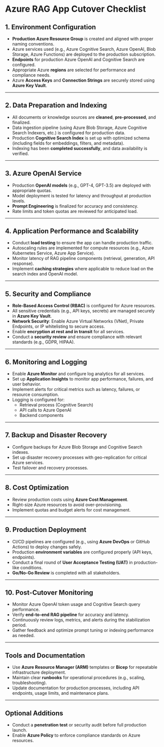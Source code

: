 # Azure RAG App Cutover Checklist

## 1. Environment Configuration
- **Production Azure Resource Group** is created and aligned with proper naming conventions.
- Azure services used (e.g., Azure Cognitive Search, Azure OpenAI, Blob Storage, Azure Functions) are deployed to the production subscription.
- **Endpoints** for production Azure OpenAI and Cognitive Search are configured.
- Appropriate Azure **regions** are selected for performance and compliance needs.
- Azure **Access Keys** and **Connection Strings** are securely stored using **Azure Key Vault**.

---

## 2. Data Preparation and Indexing
- All documents or knowledge sources are **cleaned**, **pre-processed**, and finalized.
- Data ingestion pipeline (using Azure Blob Storage, Azure Cognitive Search Indexers, etc.) is configured for production data.
- Production **Cognitive Search Index** is set up with optimized schema (including fields for embeddings, filters, and metadata).
- Indexing has been **completed successfully**, and data availability is verified.

---

## 3. Azure OpenAI Service
- Production **OpenAI models** (e.g., GPT-4, GPT-3.5) are deployed with appropriate quotas.
- Model deployment is tested for latency and throughput at production levels.
- **Prompt Engineering** is finalized for accuracy and consistency.
- Rate limits and token quotas are reviewed for anticipated load.

---

## 4. Application Performance and Scalability
- Conduct **load testing** to ensure the app can handle production traffic.
- Autoscaling rules are implemented for compute resources (e.g., Azure Kubernetes Service, Azure App Service).
- Monitor latency of RAG pipeline components (retrieval, generation, API response).
- Implement **caching strategies** where applicable to reduce load on the search index and OpenAI model.

---

## 5. Security and Compliance
- **Role-Based Access Control (RBAC)** is configured for Azure resources.
- All sensitive credentials (e.g., API keys, secrets) are managed securely in **Azure Key Vault**.
- **Network Security**: Enable Azure Virtual Networks (VNet), Private Endpoints, or IP whitelisting to secure access.
- Enable **encryption at rest and in transit** for all services.
- Conduct a **security review** and ensure compliance with relevant standards (e.g., GDPR, HIPAA).

---

## 6. Monitoring and Logging
- Enable **Azure Monitor** and configure log analytics for all services.
- Set up **Application Insights** to monitor app performance, failures, and user behavior.
- Implement alerts for critical metrics such as latency, failures, or resource consumption.
- Logging is configured for:
    - Retrieval process (Cognitive Search)
    - API calls to Azure OpenAI
    - Backend components

---

## 7. Backup and Disaster Recovery
- Configure backups for Azure Blob Storage and Cognitive Search indexes.
- Set up disaster recovery processes with geo-replication for critical Azure services.
- Test failover and recovery processes.

---

## 8. Cost Optimization
- Review production costs using **Azure Cost Management**.
- Right-size Azure resources to avoid over-provisioning.
- Implement quotas and budget alerts for cost management.

---

## 9. Production Deployment
- CI/CD pipelines are configured (e.g., using **Azure DevOps** or GitHub Actions) to deploy changes safely.
- Production **environment variables** are configured properly (API keys, endpoints).
- Conduct a final round of **User Acceptance Testing (UAT)** in production-like conditions.
- **Go/No-Go Review** is completed with all stakeholders.

---

## 10. Post-Cutover Monitoring
- Monitor Azure OpenAI token usage and Cognitive Search query performance.
- Verify **end-to-end RAG pipeline** for accuracy and latency.
- Continuously review logs, metrics, and alerts during the stabilization period.
- Gather feedback and optimize prompt tuning or indexing performance as needed.

---

## Tools and Documentation
- Use **Azure Resource Manager (ARM)** templates or **Bicep** for repeatable infrastructure deployment.
- Maintain clear **runbooks** for operational procedures (e.g., scaling, troubleshooting).
- Update documentation for production processes, including API endpoints, usage limits, and maintenance plans.

---

## Optional Additions
- Conduct a **penetration test** or security audit before full production launch.
- Enable **Azure Policy** to enforce compliance standards on Azure resources.
